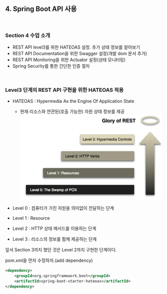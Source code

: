 ## 4. Spring Boot API 사용

<br>

### Section 4 수업 소개

- REST API level3를 위한 HATEOAS 설정. 추가 상태 정보를 알아보기
- REST API Documentation을 위한 Swagger 설정(개발 dom 문서 추가)
- REST API Monitoring을 위한 Actuator 설정(상태 모니터링)
- Spring Security를 통한 간단한 인증 절차

<br>

### Level3 단계의 REST API 구현을 위한 HATEOAS 적용 
- HATEOAS : Hypermedia As the Engine Of Application State
   - 현재 리소스와 연관된(호출 가능한) 자원 상태 정보를 제공 
![img_6.png](img_6.png)

- Level 0 : 컴퓨터가 가진 자원을 의미없이 전달하는 단계
- Level 1 : Resource 
- Level 2 : HTTP 상태 메서드를 이용하는 단계
- Level 3 : 리소스의 정보를 함께 제공하는 단계

앞서 Section 3까지 했던 것은 Level 2까지 구현한 단계이다.

pom.xml을 먼저 수정하자.(add dependency)
````xml
<dependency>
    <groupId>org.springframework.boot</groupId>
    <artifactId>spring-boot-starter-hateoas</artifactId>
</dependency>
````